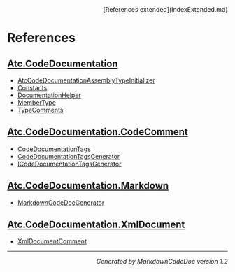 <div style='text-align: right'>
[References extended](IndexExtended.md)
</div>

# References

## [Atc.CodeDocumentation](Atc.CodeDocumentation.md)

- [AtcCodeDocumentationAssemblyTypeInitializer](Atc.CodeDocumentation.md#atccodedocumentationassemblytypeinitializer)
- [Constants](Atc.CodeDocumentation.md#constants)
- [DocumentationHelper](Atc.CodeDocumentation.md#documentationhelper)
- [MemberType](Atc.CodeDocumentation.md#membertype)
- [TypeComments](Atc.CodeDocumentation.md#typecomments)

## [Atc.CodeDocumentation.CodeComment](Atc.CodeDocumentation.CodeComment.md)

- [CodeDocumentationTags](Atc.CodeDocumentation.CodeComment.md#codedocumentationtags)
- [CodeDocumentationTagsGenerator](Atc.CodeDocumentation.CodeComment.md#codedocumentationtagsgenerator)
- [ICodeDocumentationTagsGenerator](Atc.CodeDocumentation.CodeComment.md#icodedocumentationtagsgenerator)

## [Atc.CodeDocumentation.Markdown](Atc.CodeDocumentation.Markdown.md)

- [MarkdownCodeDocGenerator](Atc.CodeDocumentation.Markdown.md#markdowncodedocgenerator)

## [Atc.CodeDocumentation.XmlDocument](Atc.CodeDocumentation.XmlDocument.md)

- [XmlDocumentComment](Atc.CodeDocumentation.XmlDocument.md#xmldocumentcomment)

<hr /><div style='text-align: right'><i>Generated by MarkdownCodeDoc version 1.2</i></div>
